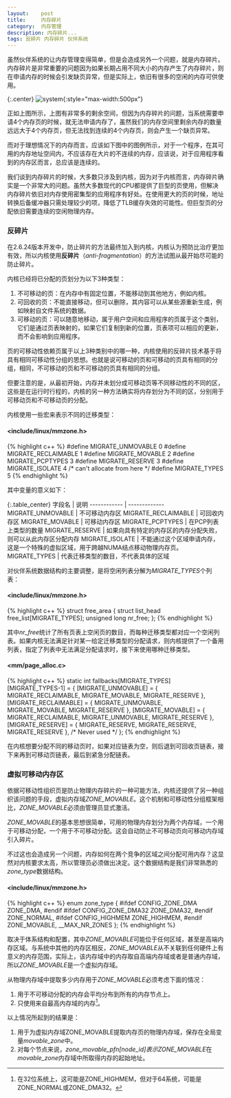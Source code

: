 ```yaml
---
layout:    post
title:     内存碎片
category:  内存管理
description: 内存碎片...
tags: 反碎片 内存碎片 伙伴系统
---
```

虽然伙伴系统的让内存管理变得简单，但是会造成另外一个问题，就是内存碎片。内存碎片是非常重要的问题因为如果长期占用不同大小的内存产生了内存碎片，则在申请内存的时候会引发缺页异常，但是实际上，依旧有很多的空闲的内存可供使用。

{:.center}
![system](/linux-kernel-architecture/images/memory-fragmentation.png){:style="max-width:500px"}

正如上图所示，上图有非常多的剩余空间，但因为内存碎片的问题，当系统需要申请4个内存页的时候，就无法申请内存了，虽然我们的内存空间里剩余内存的数量远远大于4个内存页，但无法找到连续的4个内存页，则会产生一个缺页异常。

而对于理想情况下的内存而言，应该如下图中的图例所示，对于一个程序，在其可用的内存地址空间内，不应该存在大片的不连续的内存，应该说，对于应用程序看到的内存区而言，总应该是连续的。

我们谈到内存碎片的时候，大多数只涉及到内核，因为对于内核而言，内存碎片确实是一个非常大的问题。虽然大多数现代的CPU都提供了巨型的页使用，但解决内存碎片依旧对内存使用密集型的应用程序有好处。在使用更大的页的时候，地址转换后备缓冲器只需处理较少的项，降低了TLB缓存失效的可能性。但巨型页的分配依旧需要连续的空闲物理内存。

### 反碎片 ###

在2.6.24版本开发中，防止碎片的方法最终加入到内核，内核认为预防比治疗更加有效，所以内核使用**反碎片**（*anti-fragmentation*）的方法试图从最开始尽可能的防止碎片。

内核已经将已分配的页划分为以下3种类型：

1. 不可移动的页：在内存中有固定位置，不能移动到其他地方，例如内核。
2. 可回收的页：不能直接移动，但可以删除，其内容可以从某些源重新生成，例如映射自文件系统的数据。
3. 可移动的页：可以随意地移动，属于用户空间和应用程序的页属于这个类别，它们是通过页表映射的，如果它们复制到新的位置，页表项可以相应的更新，而不会影响到应用程序。

页的可移动性依赖页属于以上3种类别中的哪一种，内核使用的反碎片技术基于将具有相同可移动性分组的思想。也就是说可移动的页和可移动的页具有相同的分组，相同，不可移动的页和不可移动的页具有相同的分组。

但要注意的是，从最初开始，内存并未划分成可移动页等不同移动性的不同的区，这些是在运行时行程的，内核的另一种方法确实将内存划分为不同的区，分别用于可移动页和不可移动页的分配。

内核使用一些宏来表示不同的迁移类型：

#### <include/linux/mmzone.h> ####

{% highlight c++ %}
#define MIGRATE_UNMOVABLE     0
#define MIGRATE_RECLAIMABLE   1
#define MIGRATE_MOVABLE       2
#define MIGRATE_PCPTYPES      3
#define MIGRATE_RESERVE       3
#define MIGRATE_ISOLATE       4 /* can't allocate from here */
#define MIGRATE_TYPES         5
{% endhighlight %}

其中变量的意义如下：

{:.table_center}
字段名               | 说明
------------        | -------------
MIGRATE_UNMOVABLE   | 不可移动内存区
MIGRATE_RECLAIMABLE | 可回收内存区
MIGRATE_MOVABLE     | 可移动内存区
MIGRATE_PCPTYPES    | 在PCP列表上类型的数量
MIGRATE_RESERVE     | 如果向具有特定的内存区的内存分配失败，则可以从此内存区分配内存
MIGRATE_ISOLATE     | 不能通过这个区域申请内存，这是一个特殊的虚拟区域，用于跨越NUMA结点移动物理内存页。
MIGRATE_TYPES       | 代表迁移类型的数目，不代表具体的区域

对伙伴系统数据结构的主要调整，是将空闲列表分解为*MIGRATE_TYPES*个列表：

#### <include/linux/mmzone.h> ####

{% highlight c++ %}
struct free_area {
    struct list_head    free_list[MIGRATE_TYPES];
    unsigned long       nr_free;
};
{% endhighlight %}

其中*nr_free*统计了所有页表上空闲页的数目，而每种迁移类型都对应一个空闲列表。如果内核无法满足针对某一给定迁移类型的分配请求，则内核提供了一个备用列表，指定了列表中无法满足分配请求时，接下来使用哪种迁移类型。

#### <mm/page_alloc.c> ####

{% highlight c++ %}
static int fallbacks[MIGRATE_TYPES][MIGRATE_TYPES-1] = {
    [MIGRATE_UNMOVABLE]   = { MIGRATE_RECLAIMABLE,
                              MIGRATE_MOVABLE,
                              MIGRATE_RESERVE },
    [MIGRATE_RECLAIMABLE] = { MIGRATE_UNMOVABLE,
                              MIGRATE_MOVABLE,
                              MIGRATE_RESERVE },
    [MIGRATE_MOVABLE]     = { MIGRATE_RECLAIMABLE,
                              MIGRATE_UNMOVABLE,
                              MIGRATE_RESERVE },
    [MIGRATE_RESERVE]     = { MIGRATE_RESERVE,
                              MIGRATE_RESERVE,
                              MIGRATE_RESERVE }, /* Never used */
};
{% endhighlight %}

在内核想要分配不同的移动页时，如果对应链表为空，则后退到可回收页链表，接下来再到可移动页链表，最后到紧急分配链表。

### 虚拟可移动内存区 ###

依据可移动性组织页是防止物理内存碎片的一种可能方法，内核还提供了另一种组织该问题的手段，虚拟内存域*ZONE_MOVABLE*。这个机制和可移动性分组框架相比，*ZONE_MOVABLE*必须由管理员显式激活。

*ZONE_MOVABLE*的基本思想很简单，可用的物理内存划分为两个内存域，一个用于可移动分配，一个用于不可移动分配。这会自动防止不可移动页向可移动内存域引入碎片。

不过这也会造成另一个问题，内存如何在两个竞争的区域之间分配可用内存？这显然对内核要求太高，所以管理员必须做出决定。这个数据结构是我们非常熟悉的*zone_type*数据结构。

#### <include/linux/mmzone.h> ####

{% highlight c++ %}
enum zone_type {
#ifdef CONFIG_ZONE_DMA
    ZONE_DMA,
#endif
#ifdef CONFIG_ZONE_DMA32
    ZONE_DMA32,
#endif
    ZONE_NORMAL,
#ifdef CONFIG_HIGHMEM
    ZONE_HIGHMEM,
#endif
    ZONE_MOVABLE,
    __MAX_NR_ZONES
};
{% endhighlight %}

取决于体系结构和配置，其中*ZONE_MOVABLE*可能位于任何区域，甚至是高端内存区域。与系统中其他的内存区相反，*ZONE_MOVABLE*从不关联到任何硬件上有意义的内存范围，实际上，该内存域中的内存取自高端内存域或者是普通内存域，所以*ZONE_MOVABLE*是一个虚拟内存域。

从物理内存域中提取多少内存用于*ZONE_MOVABLE*必须考虑下面的情况：

1. 用于不可移动分配的内存会平均分布到所有的内存节点上。
2. 只使用来自最高内存域的内存[^1]。

以上情况所起到的结果是：

1. 用于为虚拟内存域ZONE\_MOVABLE提取内存页的物理内存域，保存在全局变量*movable_zone*中。
2. 对每个节点来说，*zone_movable_pfn[node_id]*表示*ZONE_MOVABLE*在*movable_zone*内存域中所取得内存的起始地址。

[^1]: 在32位系统上，这可能是ZONE_HIGHMEM，但对于64系统，可能是ZONE_NORMAL或ZONE_DMA32。